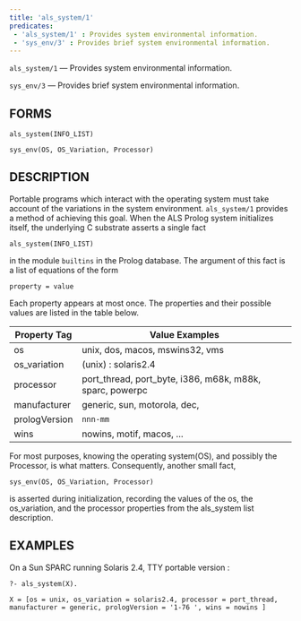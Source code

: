 ```yaml
---
title: 'als_system/1'
predicates:
 - 'als_system/1' : Provides system environmental information.
 - 'sys_env/3' : Provides brief system environmental information.
---
```

`als_system/1` — Provides system environmental information.

`sys_env/3` — Provides brief system environmental information.


## FORMS

```
als_system(INFO_LIST)

sys_env(OS, OS_Variation, Processor)
```

## DESCRIPTION

Portable programs which interact with the operating system must take account of the variations in the system environment. `als_system/1` provides a method of achieving this goal. When the ALS Prolog system initializes itself, the underlying C substrate asserts a single fact

```
als_system(INFO_LIST)
```

in the module `builtins` in the Prolog database. The argument of this fact is a list of equations of the form

```
property = value
```

Each property appears at most once. The properties and their possible values are listed in the table below.




|**Property Tag**|**Value Examples**|
|-------------|---------------|
| os | unix, dos, macos, mswins32, vms | 
| os_variation |(unix) : solaris2.4 | 
| processor | port_thread, port_byte, i386, m68k, m88k, sparc, powerpc | 
| manufacturer | generic, sun, motorola, dec, | 
| prologVersion | `nnn-mm` | 
| wins | nowins, motif, macos, ... | 


For most purposes, knowing the operating system(OS), and possibly the Processor, is what matters. Consequently, another small fact,

```
sys_env(OS, OS_Variation, Processor)
```

is asserted during initialization, recording the values of the os, the os_variation, and the processor properties from the als_system list description.


## EXAMPLES

On a Sun SPARC running Solaris 2.4, TTY portable version :

```
?- als_system(X).

X = [os = unix, os_variation = solaris2.4, processor = port_thread, 
manufacturer = generic, prologVersion = '1-76 ', wins = nowins ]
```
